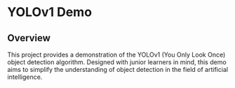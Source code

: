 # YOLOv1 Demo

## Overview

This project provides a demonstration of the YOLOv1 (You Only Look Once) object detection algorithm. Designed with junior learners in mind, this demo aims to simplify the understanding of object detection in the field of artificial intelligence.